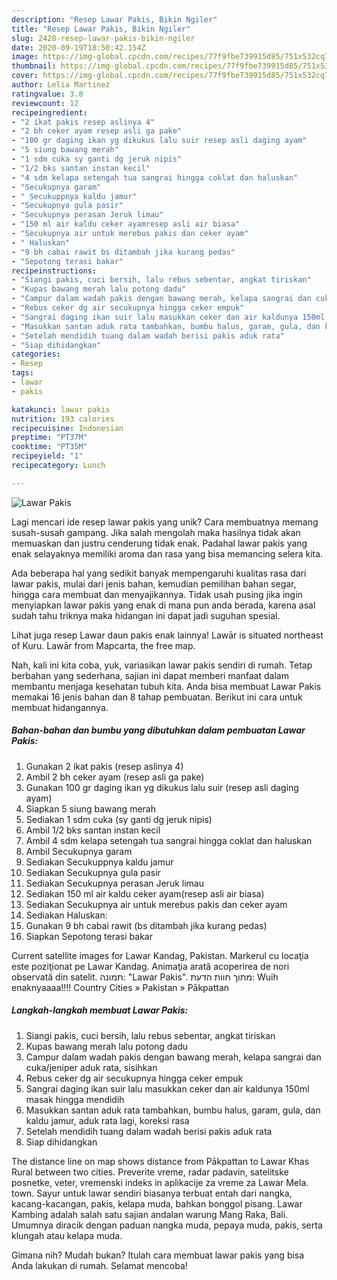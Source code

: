 ```yaml
---
description: "Resep Lawar Pakis, Bikin Ngiler"
title: "Resep Lawar Pakis, Bikin Ngiler"
slug: 2428-resep-lawar-pakis-bikin-ngiler
date: 2020-09-19T18:50:42.154Z
image: https://img-global.cpcdn.com/recipes/77f9fbe739915d85/751x532cq70/lawar-pakis-foto-resep-utama.jpg
thumbnail: https://img-global.cpcdn.com/recipes/77f9fbe739915d85/751x532cq70/lawar-pakis-foto-resep-utama.jpg
cover: https://img-global.cpcdn.com/recipes/77f9fbe739915d85/751x532cq70/lawar-pakis-foto-resep-utama.jpg
author: Lelia Martinez
ratingvalue: 3.8
reviewcount: 12
recipeingredient:
- "2 ikat pakis resep aslinya 4"
- "2 bh ceker ayam resep asli ga pake"
- "100 gr daging ikan yg dikukus lalu suir resep asli daging ayam"
- "5 siung bawang merah"
- "1 sdm cuka sy ganti dg jeruk nipis"
- "1/2 bks santan instan kecil"
- "4 sdm kelapa setengah tua sangrai hingga coklat dan haluskan"
- "Secukupnya garam"
- " Secukuppnya kaldu jamur"
- "Secukupnya gula pasir"
- "Secukupnya perasan Jeruk limau"
- "150 ml air kaldu ceker ayamresep asli air biasa"
- "Secukupnya air untuk merebus pakis dan ceker ayam"
- " Haluskan"
- "9 bh cabai rawit bs ditambah jika kurang pedas"
- "Sepotong terasi bakar"
recipeinstructions:
- "Siangi pakis, cuci bersih, lalu rebus sebentar, angkat tiriskan"
- "Kupas bawang merah lalu potong dadu"
- "Campur dalam wadah pakis dengan bawang merah, kelapa sangrai dan cuka/jeniper aduk rata, sisihkan"
- "Rebus ceker dg air secukupnya hingga ceker empuk"
- "Sangrai daging ikan suir lalu masukkan ceker dan air kaldunya 150ml masak hingga mendidih"
- "Masukkan santan aduk rata tambahkan, bumbu halus, garam, gula, dan kaldu jamur, aduk rata lagi, koreksi rasa"
- "Setelah mendidih tuang dalam wadah berisi pakis aduk rata"
- "Siap dihidangkan"
categories:
- Resep
tags:
- lawar
- pakis

katakunci: lawar pakis 
nutrition: 193 calories
recipecuisine: Indonesian
preptime: "PT37M"
cooktime: "PT35M"
recipeyield: "1"
recipecategory: Lunch

---
```



![Lawar Pakis](https://img-global.cpcdn.com/recipes/77f9fbe739915d85/751x532cq70/lawar-pakis-foto-resep-utama.jpg)

Lagi mencari ide resep lawar pakis yang unik? Cara membuatnya memang susah-susah gampang. Jika salah mengolah maka hasilnya tidak akan memuaskan dan justru cenderung tidak enak. Padahal lawar pakis yang enak selayaknya memiliki aroma dan rasa yang bisa memancing selera kita.

Ada beberapa hal yang sedikit banyak mempengaruhi kualitas rasa dari lawar pakis, mulai dari jenis bahan, kemudian pemilihan bahan segar, hingga cara membuat dan menyajikannya. Tidak usah pusing jika ingin menyiapkan lawar pakis yang enak di mana pun anda berada, karena asal sudah tahu triknya maka hidangan ini dapat jadi suguhan spesial.

Lihat juga resep Lawar daun pakis enak lainnya! Lawār is situated northeast of Kuru. Lawār from Mapcarta, the free map.


Nah, kali ini kita coba, yuk, variasikan lawar pakis sendiri di rumah. Tetap berbahan yang sederhana, sajian ini dapat memberi manfaat dalam membantu menjaga kesehatan tubuh kita. Anda bisa membuat Lawar Pakis memakai 16 jenis bahan dan 8 tahap pembuatan. Berikut ini cara untuk membuat hidangannya.

<!--inarticleads1-->

##### Bahan-bahan dan bumbu yang dibutuhkan dalam pembuatan Lawar Pakis:

1. Gunakan 2 ikat pakis (resep aslinya 4)
1. Ambil 2 bh ceker ayam (resep asli ga pake)
1. Gunakan 100 gr daging ikan yg dikukus lalu suir (resep asli daging ayam)
1. Siapkan 5 siung bawang merah
1. Sediakan 1 sdm cuka (sy ganti dg jeruk nipis)
1. Ambil 1/2 bks santan instan kecil
1. Ambil 4 sdm kelapa setengah tua sangrai hingga coklat dan haluskan
1. Ambil Secukupnya garam
1. Sediakan  Secukuppnya kaldu jamur
1. Sediakan Secukupnya gula pasir
1. Sediakan Secukupnya perasan Jeruk limau
1. Sediakan 150 ml air kaldu ceker ayam(resep asli air biasa)
1. Sediakan Secukupnya air untuk merebus pakis dan ceker ayam
1. Sediakan  Haluskan:
1. Gunakan 9 bh cabai rawit (bs ditambah jika kurang pedas)
1. Siapkan Sepotong terasi bakar


Current satellite images for Lawar Kandag, Pakistan. Markerul cu locaţia este poziţionat pe Lawar Kandag. Animaţia arată acoperirea de nori observată din satelit. תמונה: &#34;Lawar Pakis&#34;. מתוך חוות הדעת: Wuih enaknyaaaa!!!! Country Cities » Pakistan » Pākpattan 

<!--inarticleads2-->

##### Langkah-langkah membuat Lawar Pakis:

1. Siangi pakis, cuci bersih, lalu rebus sebentar, angkat tiriskan
1. Kupas bawang merah lalu potong dadu
1. Campur dalam wadah pakis dengan bawang merah, kelapa sangrai dan cuka/jeniper aduk rata, sisihkan
1. Rebus ceker dg air secukupnya hingga ceker empuk
1. Sangrai daging ikan suir lalu masukkan ceker dan air kaldunya 150ml masak hingga mendidih
1. Masukkan santan aduk rata tambahkan, bumbu halus, garam, gula, dan kaldu jamur, aduk rata lagi, koreksi rasa
1. Setelah mendidih tuang dalam wadah berisi pakis aduk rata
1. Siap dihidangkan


The distance line on map shows distance from Pākpattan to Lawar Khas Rural between two cities. Preverite vreme, radar padavin, satelitske posnetke, veter, vremenski indeks in aplikacije za vreme za Lawar Mela. town. Sayur untuk lawar sendiri biasanya terbuat entah dari nangka, kacang-kacangan, pakis, kelapa muda, bahkan bonggol pisang. Lawar Kambing adalah salah satu sajian andalan warung Mang Raka, Bali. Umumnya diracik dengan paduan nangka muda, pepaya muda, pakis, serta klungah atau kelapa muda. 

Gimana nih? Mudah bukan? Itulah cara membuat lawar pakis yang bisa Anda lakukan di rumah. Selamat mencoba!

